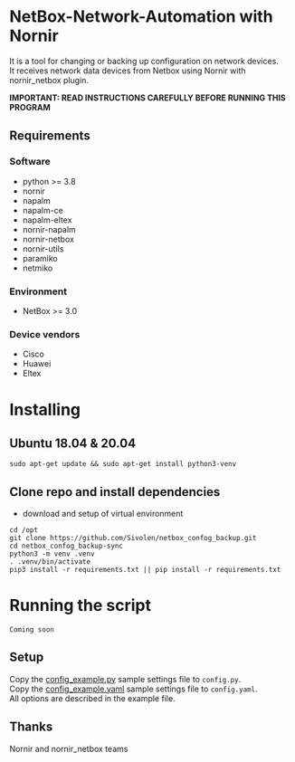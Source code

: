 # NetBox-Network-Automation with Nornir

It is a tool for changing or backing up configuration on network devices.<br/>
It receives network data devices from Netbox using Nornir with
nornir_netbox plugin.

**IMPORTANT: READ INSTRUCTIONS CAREFULLY BEFORE RUNNING THIS PROGRAM**


## Requirements
### Software
* python >= 3.8
* nornir
* napalm
* napalm-ce
* napalm-eltex
* nornir-napalm
* nornir-netbox
* nornir-utils
* paramiko
* netmiko

### Environment
* NetBox >= 3.0
### Device vendors
* Cisco
* Huawei
* Eltex

# Installing

## Ubuntu 18.04 & 20.04
```
sudo apt-get update && sudo apt-get install python3-venv
```

## Clone repo and install dependencies
* download and setup of virtual environment
```
cd /opt
git clone https://github.com/Sivolen/netbox_confog_backup.git
cd netbox_confog_backup-sync
python3 -m venv .venv
. .venv/bin/activate
pip3 install -r requirements.txt || pip install -r requirements.txt
```

# Running the script
```
Coming soon
```

## Setup
Copy the [config_example.py](config_example.py) sample settings file to `config.py`.<br/>
Copy the [config_example.yaml](config_example.yaml) sample settings file to `config.yaml`.<br/>
All options are described in the example file.

## Thanks
Nornir and nornir_netbox teams

